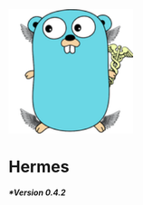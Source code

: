 <img src="client/static/logo_mini.png" alt="" style="height:220px !important; display:inline-block">
<h1>
    Hermes
</h1>
<h5>*Version 0.4.2</h5>

